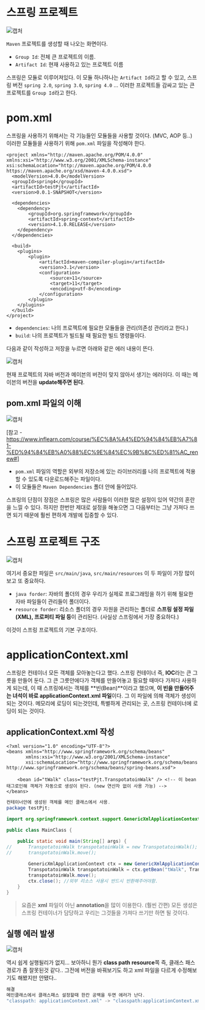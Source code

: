 # 스프링 프로젝트

![캡처](https://user-images.githubusercontent.com/55525868/108700126-8044ff80-7549-11eb-9e16-e5e9bb9b3bb7.PNG)

`Maven` 프로젝트를 생성할 때 나오는 화면이다.

- `Group Id`: 전체 큰 프로젝트의 이름.
- `Artifact Id`: 현재 사용하고 있는 프로젝트 이름

스프링은 모듈로 이루어져있다. 이 모듈 하나하나는 `Artifact Id`라고 할 수 있고,
스프링 버전 `spring 2.0`, `spring 3.0`, `spring 4.0` ... 이러한 프로젝트들 감싸고 있는 큰 프로젝트를 `Group Id`라고 한다.

# pom.xml
스프링을 사용하기 위해서는 각 기능들인 모듈들을 사용할 것이다. (MVC, AOP 등..)
이러한 모듈들을 사용하기 위해 `pom.xml` 파일을 작성해야 한다.

```
<project xmlns="http://maven.apache.org/POM/4.0.0" xmlns:xsi="http://www.w3.org/2001/XMLSchema-instance" xsi:schemaLocation="http://maven.apache.org/POM/4.0.0 https://maven.apache.org/xsd/maven-4.0.0.xsd">
  <modelVersion>4.0.0</modelVersion>
  <groupId>spring4</groupId>
  <artifactId>testPjt</artifactId>
  <version>0.0.1-SNAPSHOT</version>
  
  <dependencies>
  	<dependency>
  		<groupId>org.springframework</groupId>
  		<artifactId>spring-context</artifactId>
  		<version>4.1.0.RELEASE</version>
  	</dependency>
  </dependencies>
  
  <build>
  	<plugins>
  		<plugin>
  			<artifactId>maven-compiler-plugin</artifactId>
  			<version>3.1</version>
  			<configuration>
  				<source>11</source>
  				<target>11</target>
  				<encoding>utf-8</encoding>
  			</configuration>
  		</plugin>
  	</plugins>
  </build>
</project>
```

- `dependencies`: 나의 프로젝트에 필요한 모듈들을 관리(의존성 관리라고 한다.)
- `build`: 나의 프로젝트가 빌드될 때 필요한 빌드 명령들이다.

다음과 같이 작성하고 저장을 누르면 아래와 같은 에러 내용이 뜬다.

![캡처](https://user-images.githubusercontent.com/55525868/108701741-aff50700-754b-11eb-8335-3335a4da3442.PNG)

현재 프로젝트의 자바 버전과 메이븐의 버전이 맞지 않아서 생기는 에러이다.
이 때는 메이븐의 버전을 **update해주면 된다**.

## pom.xml 파일의 이해

![캡처](https://user-images.githubusercontent.com/55525868/108702820-1e869480-754d-11eb-9914-d377dc204ac7.PNG)

[참고 - https://www.inflearn.com/course/%EC%8A%A4%ED%94%84%EB%A7%81-%ED%94%84%EB%A0%88%EC%9E%84%EC%9B%8C%ED%81%AC_renew#]

- `pom.xml` 파일의 역할은 외부의 저장소에 있는 라이브러리를 나의 프로젝트에 적용할 수 있도록 다운로드해주는 파일이다.
- 이 모듈들은 `Maven Dependencies` 폴더 안에 들어있다.

스프링의 단점이 장점은 스프링은 많은 사람들이 이러한 많은 설정이 있어 약간의 혼란을 느낄 수 있다. 하지만 한번만 제대로 설정을 해놓으면 그 다음부터는 그냥 가져다 쓰면 되기 때문에 훨씬 편하게 개발에 집중할 수 있다.

# 스프링 프로젝트 구조

![캡처](https://user-images.githubusercontent.com/55525868/108702375-84bee780-754c-11eb-826e-d16e80d25459.PNG)

여기서 중요한 파일은 `src/main/java`, `src/main/resources` 이 두 파일이 가장 많이 보고 또 중요하다.

- `java forder`: 자바의 폴더의 경우 우리가 실제로 프로그래밍을 하기 위해 필요한 자바 파일들이 관리들이 폴더이다.
- `resource forder`: 리소스 폴더의 경우 자원을 관리하는 폴더로 **스프링 설정 파일(XML), 프로퍼티 파일 등**이 관리된다. (사실상 스프링에서 가장 중요하다.)

이것이 스프링 프로젝트의 기본 구조이다.

# applicationContext.xml
스프링은 컨테이너 모든 객체를 모아놓는다고 했다. 스프링 컨테이너 즉, **IOC**라는 큰 그릇을 만들어 둔다.
그 큰 그릇안에다가 객체를 만들어놓고 필요할 때마다 가져다 사용하게 되는데, 이 때 스프링에서는 객체를 **빈(Bean)**이라고 했으며, **이 빈을 만들어주는 녀석이 바로 applicationContext.xml 파일**이다. 그 이 파일에 의해 객체가 생성이 되는 것이다. 메모리에 로딩이 되는것인데, 특별하게 관리되는 곳, 스프링 컨테이너에 로딩이 되는 것이다.


## applicationContext.xml 작성

```
<?xml version="1.0" encoding="UTF-8"?>
<beans xmlns="http://www.springframework.org/schema/beans"
       xmlns:xsi="http://www.w3.org/2001/XMLSchema-instance"
       xsi:schemaLocation="http://www.springframework.org/schema/beans http://www.springframework.org/schema/beans/spring-beans.xsd">

	<bean id="tWalk" class="testPjt.TranspotatoinWalk" /> <!-- 이 bean 태그로인해 객체가 자동으로 생성이 된다. (new 연산자 없이 사용 가능) -->
</beans>
```

```java
컨테이너안에 생성된 객체를 메인 클래스에서 사용.
package testPjt;

import org.springframework.context.support.GenericXmlApplicationContext;

public class MainClass {

	public static void main(String[] args) {
//		TranspotatoinWalk transpotatoinWalk = new TranspotatoinWalk();
//		transpotatoinWalk.move();
		
		GenericXmlApplicationContext ctx = new GenericXmlApplicationContext("classpath: applicationContext.xml"); //컨테이너
		TranspotatoinWalk transpotatoinWalk = ctx.getBean("tWalk", TranspotatoinWalk.class); //빈의 아이디와 클래스타입을 가져온다.
		transpotatoinWalk.move();
		ctx.close(); //외부 리소스 사용시 반드시 반환해주어야함.
	}
}
```

> 요즘은 **xml** 파일이 아닌 **annotation**을 많이 이용한다. (훨씬 간편)
> 모든 생성은 스프링 컨테이너가 담당하고 우리는 그것들을 가져다 쓰기만 하면 될 것이다.

## 실행 에러 발생

![캡처](https://user-images.githubusercontent.com/55525868/108708421-c784bd80-7554-11eb-83f7-b859113d3df9.PNG)

역시 쉽게 실행될리가 없지... 보아하니 뭔가 **class path resource**쪽 즉, 클래스 패스 경로가 좀 잘못된것 같다.. 그전에 버전을 바꿔보기도 하고 xml 파일을 다르게 수정해보기도 해봤지만 안됐다..

```java
해결
메인클래스에서 클래스패스 설정할때 한칸 공백을 두면 에러가 난다.
"classpath: applicationContext.xml" -> "classpath:applicationContext.xml"
```
